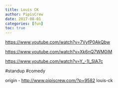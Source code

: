 ```yaml
---
title: Louis CK
author: PipisCrew
date: 2017-08-01
categories: [fun]
toc: true
---
```


https://www.youtube.com/watch?v=7VyfP0AkQbw

https://www.youtube.com/watch?v=Xk6nQ7WM0iM

https://www.youtube.com/watch?v=Y_-1l_SlA7c

#standup #comedy

origin - http://www.pipiscrew.com/?p=9582 louis-ck